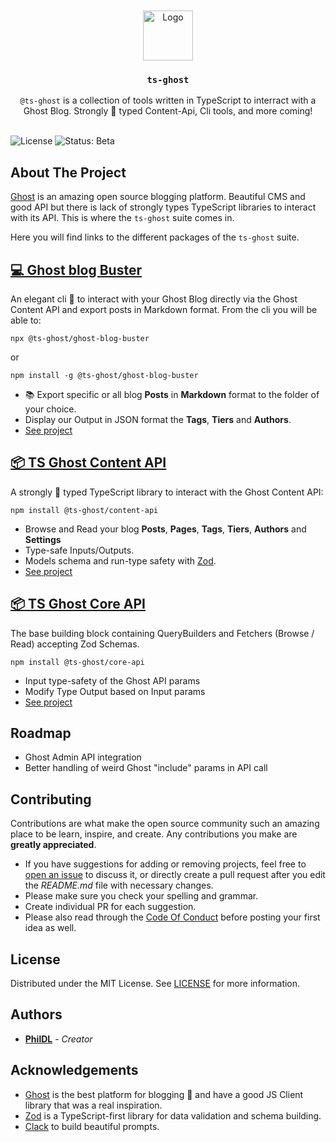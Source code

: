 <br/>
<br/>

<div align="center">
  <a href="https://github.com/PhilDL/ts-ghost">
    <img src="https://user-images.githubusercontent.com/4941205/221607740-28ce02cb-da96-4e34-a40d-8163bb7c668f.png" alt="Logo" width="auto" height="80">
  </a>

  <h3 align="center"><code>ts-ghost</code></h3>

  <p align="center">
    <code>@ts-ghost</code> is a collection of tools written in TypeScript to interract with a Ghost Blog. Strongly 🦾 typed Content-Api, Cli tools, and more coming!
    <br/>
    <br/>
  </p>
</div>

![License](https://img.shields.io/github/license/PhilDL/ts-ghost) <img src="https://img.shields.io/badge/status-beta-orange.svg" alt="Status: Beta" />

## About The Project

[Ghost](https://ghost.org/) is an amazing open source blogging platform. Beautiful CMS and good API but there is lack of strongly types TypeScript libraries to interact with its API. This is where the `ts-ghost` suite comes in.

Here you will find links to the different packages of the `ts-ghost` suite.

## [💻 Ghost blog Buster](https://github.com/PhilDL/ts-ghost/tree/main/apps/ghost-blog-buster)

An elegant cli 🤖 to interact with your Ghost Blog directly via the Ghost Content API and export posts in Markdown format. From the cli you will be able to:

```shell
npx @ts-ghost/ghost-blog-buster
```

or 

```shell
npm install -g @ts-ghost/ghost-blog-buster
```

- 📚 Export specific or all blog **Posts** in **Markdown** format to the folder of your choice.
- Display our Output in JSON format the **Tags**, **Tiers** and **Authors**.
- [See project](https://github.com/PhilDL/ts-ghost/tree/main/apps/ghost-blog-buster)


## [📦 TS Ghost Content API](https://github.com/PhilDL/ts-ghost/tree/main/packages/ts-ghost-content-api)

A strongly 🦾 typed TypeScript library to interact with the Ghost Content API:

```shell
npm install @ts-ghost/content-api
```

- Browse and Read your blog **Posts**, **Pages**, **Tags**, **Tiers**, **Authors** and **Settings**
- Type-safe Inputs/Outputs.
- Models schema and run-type safety with [Zod](https://github.com/colinhacks/zod).
- [See project](https://github.com/PhilDL/ts-ghost/tree/main/packages/ts-ghost-content-api)


## [📦 TS Ghost Core API](https://github.com/PhilDL/ts-ghost/tree/main/packages/ts-ghost-core-api)

The base building block containing QueryBuilders and Fetchers (Browse / Read) accepting Zod Schemas.

```shell
npm install @ts-ghost/core-api
```

- Input type-safety of the Ghost API params
- Modify Type Output based on Input params
- [See project](https://github.com/PhilDL/ts-ghost/tree/main/packages/ts-ghost-core-api)


## Roadmap

- Ghost Admin API integration
- Better handling of weird Ghost "include" params in API call

## Contributing

Contributions are what make the open source community such an amazing place to be learn, inspire, and create. Any contributions you make are **greatly appreciated**.
* If you have suggestions for adding or removing projects, feel free to [open an issue](https://github.com/PhilDL/ts-ghost/issues/new) to discuss it, or directly create a pull request after you edit the *README.md* file with necessary changes.
* Please make sure you check your spelling and grammar.
* Create individual PR for each suggestion.
* Please also read through the [Code Of Conduct](https://github.com/PhilDL/ts-ghost/blob/main/CODE_OF_CONDUCT.md) before posting your first idea as well.


## License

Distributed under the MIT License. See [LICENSE](https://github.com/PhilDL/ts-ghost/blob/main/LICENSE.md) for more information.

## Authors

* **[PhilDL](https://github.com/PhilDL)** - *Creator*

## Acknowledgements

* [Ghost](https://ghost.org/) is the best platform for blogging 💖 and have a good JS Client library that was a real inspiration.
* [Zod](https://github.com/colinhacks/zod) is a TypeScript-first library for data validation and schema building.
* [Clack](https://github.com/natemoo-re/clack) to build beautiful prompts.

